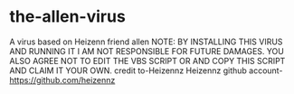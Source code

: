 # the-allen-virus
A virus based on Heizenn friend allen
NOTE: BY INSTALLING THIS VIRUS AND RUNNING IT I AM NOT RESPONSIBLE FOR FUTURE DAMAGES. YOU ALSO AGREE NOT TO EDIT THE VBS SCRIPT OR AND COPY THIS SCRIPT AND CLAIM IT YOUR OWN.
credit to-Heizennz
Heizennz github account-https://github.com/heizennz

